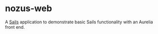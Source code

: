 # nozus-web

A [Sails](http://sailsjs.org) application to demonstrate basic Sails functionality
with an Aurelia front end.
